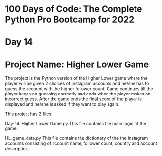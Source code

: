 # 100 Days of Code: The Complete Python Pro Bootcamp for 2022

# Day 14

# Project Name: Higher Lower Game

The project is the Python version of the Higher Lower game where the player will be given 2 choices of instagram accounts and he/she has
to guess the account with the higher follower count. Game continues till the player keeps on guessing correctly and ends when the player
makes an incorrect guess.
After the game ends the final score of the player is displayed and he/she is asked if they want to play again.

This project has 2 files:

Day-14_Higher Lower Game.py
  This file contains the main logic of the game.
  
HL_game_data.py
  This file contains the dictionary of the the instagram accounts consisting of account name, follower count, country and account description.
